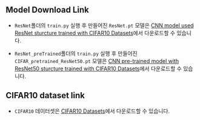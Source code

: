 ## Model Download Link

 - `ResNet`폴더의 `train.py` 실행 후 만들어진 `ResNet.pt` 모델은 [CNN model used ResNet sturcture trained with CIFAR10 Datasets]()에서 다운로드할 수 있습니다.

 - `ResNet_preTrained`폴더의 `train.py` 실행 후 만들어진 `CIFAR_pretrained_ResNet50.pt` 모델은 [CNN pre-trained model with ResNet50 sturcture trained with CIFAR10 Datasets]()에서 다운로드할 수 있습니다.

## CIFAR10 dataset link

 - `CIFAR10` 데이터셋은 [CIFAR10 Datasets](https://drive.google.com/file/d/1SVvrw7MiWE8p4_l2o9fFGS9XI3c7cPDl/view?usp=sharing)에서 다운로드할 수 있습니다.